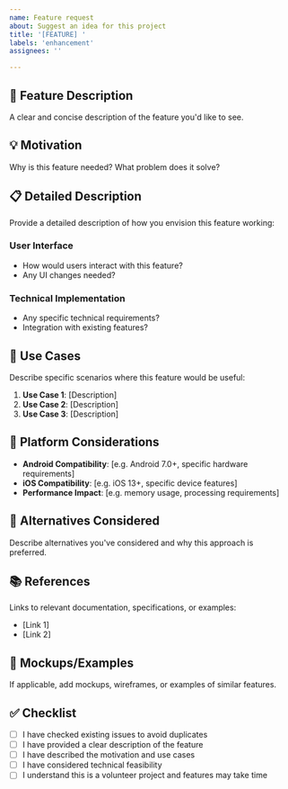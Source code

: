 ```yaml
---
name: Feature request
about: Suggest an idea for this project
title: '[FEATURE] '
labels: 'enhancement'
assignees: ''

---
```


## 🚀 Feature Description
A clear and concise description of the feature you'd like to see.

## 💡 Motivation
Why is this feature needed? What problem does it solve?

## 📋 Detailed Description
Provide a detailed description of how you envision this feature working:

### User Interface
- How would users interact with this feature?
- Any UI changes needed?

### Technical Implementation
- Any specific technical requirements?
- Integration with existing features?

## 🎯 Use Cases
Describe specific scenarios where this feature would be useful:

1. **Use Case 1**: [Description]
2. **Use Case 2**: [Description]
3. **Use Case 3**: [Description]

## 📱 Platform Considerations
- **Android Compatibility**: [e.g. Android 7.0+, specific hardware requirements]
- **iOS Compatibility**: [e.g. iOS 13+, specific device features]
- **Performance Impact**: [e.g. memory usage, processing requirements]

## 🔄 Alternatives Considered
Describe alternatives you've considered and why this approach is preferred.

## 📚 References
Links to relevant documentation, specifications, or examples:
- [Link 1]
- [Link 2]

## 🎨 Mockups/Examples
If applicable, add mockups, wireframes, or examples of similar features.

## ✅ Checklist
- [ ] I have checked existing issues to avoid duplicates
- [ ] I have provided a clear description of the feature
- [ ] I have described the motivation and use cases
- [ ] I have considered technical feasibility
- [ ] I understand this is a volunteer project and features may take time 